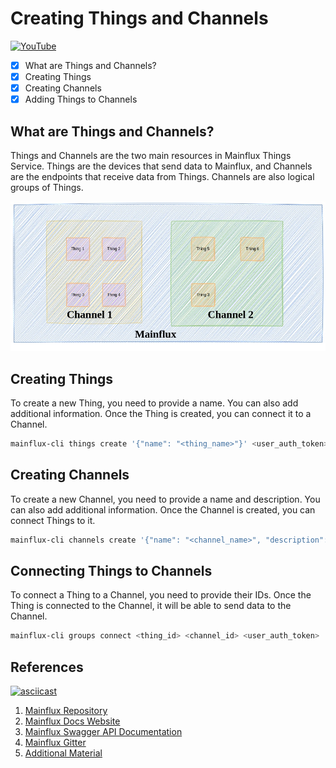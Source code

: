 # Creating Things and Channels

[![YouTube][youtube-thumbnail]][youtube-video]

- [x] What are Things and Channels?
- [x] Creating Things
- [x] Creating Channels
- [x] Adding Things to Channels

## What are Things and Channels?

Things and Channels are the two main resources in Mainflux Things Service. Things are the devices that send data to Mainflux, and Channels are the endpoints that receive data from Things. Channels are also logical groups of Things.

![Things Service][things-service-image]

## Creating Things

To create a new Thing, you need to provide a name. You can also add additional information. Once the Thing is created, you can connect it to a Channel.

```bash
mainflux-cli things create '{"name": "<thing_name>"}' <user_auth_token>
```

## Creating Channels

To create a new Channel, you need to provide a name and description. You can also add additional information. Once the Channel is created, you can connect Things to it.

```bash
mainflux-cli channels create '{"name": "<channel_name>", "description": "<channel_description>"}' <user_auth_token>
```

## Connecting Things to Channels

To connect a Thing to a Channel, you need to provide their IDs. Once the Thing is connected to the Channel, it will be able to send data to the Channel.

```bash
mainflux-cli groups connect <thing_id> <channel_id> <user_auth_token>
```

## References

[![asciicast](https://asciinema.org/a/594631.svg)](https://asciinema.org/a/594631)

1. [Mainflux Repository][mainflux-repo]
2. [Mainflux Docs Website][mainflux-docs]
3. [Mainflux Swagger API Documentation][mainflux-swagger]
4. [Mainflux Gitter][mainflux-gitter]
5. [Additional Material][mainflux-additional]

[youtube-thumbnail]: https://img.youtube.com/vi/0DBxV6JovPo/0.jpg
[youtube-video]: https://www.youtube.com/@rodneyosodo/videos
[things-service-image]: images/mainflux-yt-video3.jpg
[mainflux-repo]: https://github.com/mainflux/mainflux
[mainflux-docs]: https://docs.mainflux.io/
[mainflux-swagger]: https://api.mainflux.io/
[mainflux-gitter]: https://gitter.im/Mainflux/mainflux
[mainflux-additional]: https://mainflux.readthedocs.io/en/latest/
